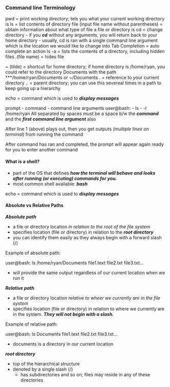 ### Command line Terminology

pwd = print working directory; tels you what your current working directory is 
ls = list contents of directory
file (input file name without parentheses) = obtain information about what type of file a file or directory is
cd = change directory
        - if you ***cd*** without any arguments, you will return back to your home directory 
        - usually, cd is ran with a single command line argument which is the location we would like to change into
Tab Completion = auto complete an action
ls -a = lists the contents of a directory, including hidden files 
.(file name) = hides file 

~ (tilde) = shortcut for home directory; if home directory is /home/ryan, you could refer to the directory Documents with the path ***/home/ryan/Documents or ~/Documents
. = reference to your current directory 
.. = parent directory; you can use this severeal times in a path to keep going up a hierarchy 

echo = command which is used to ***display messages***


prompt - command - command line arguments
user@bash: - ls - -l /home/ryan
All separated by spaces
must be a space b/w the ***command*** and the ***first command line argument*** also 

After line 1 (above) plays out, then you get outputs *(multiple lines on terminal)* from running the command

After command has ran and completed, the prompt will appear again ready for you to enter another command

#### What is a shell?
- part of the OS that defines ***how the terminal will behave and looks after running (or executing) commands for you.*** 
- most common shell available: ***bash***

echo = command which is used to ***display messages***



#### Absolute vs Relative Paths

***Absolute path***
- a file or directory location *in relation to the root of the file system*
- specifies location (file or directory) in relation to the ***root directory*** 
- you can identify them easily as they always begin with a forward slash (/)

Example of absolute path:

user@bash: ls /home/ryan/Documents
file1.text file2.txt file3.txt...

- will provide the same output regardless of our current location when we run it



***Relative path***
- a file or directory location *relative to wheer we currently are in the file system*
- specifies location (file or directory) in relation to where we currently are in the system. ***They will *not* begin with a slash.*** 

Example of relative path:

user@bash: ls Documents
file1.text file2.txt file3.txt...

- documents is a directory in our current location


***root directory*** 
- top of the hierarchical structure 
- denoted by a single slash (/) 
    - has subdirectories and so on; files may reside in any of these directories 
